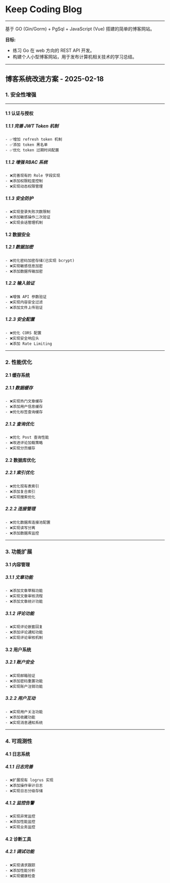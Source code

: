 # Keep Coding Blog

***

基于 GO (Gin/Gorm) + PgSql + JavaScript (Vue) 搭建的简单的博客网站。

**目标:**

* 练习 Go 在 web 方向的 REST API 开发。
* 构建个人小型博客网站，用于发布计算机相关技术的学习总结。

***

## 博客系统改进方案 - 2025-02-18

### 1. 安全性增强

***

#### 1.1 认证与授权

##### 1.1.1 完善 JWT Token 机制

```text
- ✅增加 refresh token 机制
- ✅添加 token 黑名单
- ✅优化 token 过期时间配置
```

##### 1.1.2 增强 RBAC 系统

```text
- ❌完善现有的 Role 字段实现
- ❌添加权限粒度控制
- ❌实现动态权限管理
```

##### 1.1.3 安全防护

```text
- ❌实现登录失败次数限制
- ❌添加敏感操作二次验证
- ❌实现会话管理机制
```

#### 1.2 数据安全

##### 1.2.1 数据加密

```text
- ❌优化密码加密存储(已实现 bcrypt)
- ❌实现敏感信息加密
- ❌添加数据传输加密
```

##### 1.2.2 输入验证

```text
- ❌增强 API 参数验证
- ❌实现内容安全过滤
- ❌添加文件上传验证
```

##### 1.2.3 安全配置

```text
- ❌优化 CORS 配置
- ❌实现安全响应头
- ❌添加 Rate Limiting
```

***

### 2. 性能优化

#### 2.1 缓存系统

##### 2.1.1 数据缓存

```text
- ❌实现热门文章缓存
- ❌添加用户信息缓存
- ❌优化标签查询缓存
```

##### 2.1.2 查询优化

```text
- ❌优化 Post 查询性能
- ❌改进评论加载策略
- ❌实现分页缓存
```

#### 2.2 数据库优化

##### 2.2.1 索引优化

```text
- ❌优化现有表索引
- ❌添加复合索引
- ❌实现搜索优化
```

##### 2.2.2 连接管理

```text
- ❌优化数据库连接池配置
- ❌实现读写分离
- ❌添加数据库监控
```

***

### 3. 功能扩展

#### 3.1 内容管理

##### 3.1.1 文章功能

```text
- ❌添加文章草稿功能
- ❌实现文章审核流程
- ❌添加文章统计功能
```

##### 3.1.2 评论功能

```text
- ❌实现评论嵌套回复
- ❌添加评论通知功能
- ❌实现评论审核机制
```

#### 3.2 用户系统

##### 3.2.1 账户安全

```text
- ❌实现邮箱验证
- ❌添加密码重置功能
- ❌实现账户注销功能
```

##### 3.2.2 用户互动

```text
- ❌实现用户关注功能
- ❌添加收藏功能
- ❌实现消息通知系统
```

***

### 4. 可观测性

#### 4.1 日志系统

##### 4.1.1 日志完善

```text
- ❌扩展现有 logrus 实现
- ❌添加操作审计日志
- ❌实现日志分级存储
```

##### 4.1.2 监控告警

```text
- ❌实现异常监控
- ❌添加性能监控
- ❌实现业务监控
```

#### 4.2 诊断工具

##### 4.2.1 调试功能

```text
- ❌实现请求跟踪
- ❌添加性能分析
- ❌实现健康检查
```
